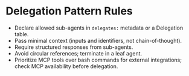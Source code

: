 # Delegation Pattern Rules
- Declare allowed sub-agents in `delegates:` metadata or a Delegation table.
- Pass minimal context (inputs and identifiers, not chain-of-thought).
- Require structured responses from sub-agents.
- Avoid circular references; terminate in a leaf agent.
- Prioritize MCP tools over bash commands for external integrations; check MCP availability before delegation.
